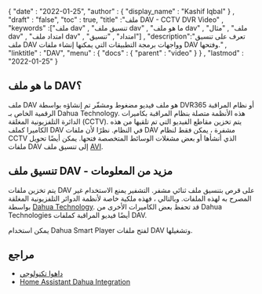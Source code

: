 {
  "date" : "2022-01-25",
  "author" : {
    "display_name" : "Kashif Iqbal"
} ,
  "draft" : "false",
  "toc" : true,
  "title" :"ملف DAV - CCTV DVR Video" ,
  "keywords" :["ملف dav" , "تنسيق ملف dav" , "ما هو ملف dav" , "ملف" , "مثال dav" , "امتداد ملف dav" , "امتداد" , "تنسيق"] ,
  "description":"تعرف على تنسيق ملف DAV وواجهات برمجة التطبيقات التي يمكنها إنشاء ملفات DAV وفتحها." ,
  "linktitle" : "DAV",
  "menu" : {
    "docs" : {
      "parent" : "video"
}
} ,
  "lastmod" : "2022-01-25"
}

## ما هو ملف DAV؟

ملف DAV هو ملف فيديو مضغوط ومشفّر تم إنشاؤه بواسطة DVR365 أو نظام المراقبة الرقمية الخاص بـ Dahua Technology. هذه الأنظمة متصلة بنظام المراقبة بكاميرات الدائرة التلفزيونية المغلقة (CCTV). يتم تخزين مقاطع الفيديو التي تم تلقيها من هذه الكاميرا كملف DAV في النظام. نظرًا لأن ملفات DAV مشفرة ، يمكن فقط لنظام CCTV الذي أنشأها أو بعض مشغلات الوسائط المتخصصة فتحها. يمكن أيضًا تحويل ملفات DAV إلى تنسيق ملف [AVI](/ar/video/avi/).

## تنسيق ملف DAV - مزيد من المعلومات

يتم تخزين ملفات DAV على قرص بتنسيق ملف ثنائي مشفر. التشفير يمنع الاستخدام غير المصرح به لهذه الملفات. وبالتالي ، فهذه ملكية خاصة لأنظمة الدوائر التلفزيونية المغلقة بواسطة [Dahua Technology](https://www.dahuasecurity.com/). قد تحفظ بعض الكاميرات الأخرى من Dahua Technologies أيضًا فيديو المراقبة كملفات DAV.

يمكن استخدام Dahua Smart Player لفتح ملفات DAV وتشغيلها.

## مراجع ##

* [داهوا تكنولوجي](https://www.dahuasecurity.com/)
* [Home Assistant Dahua Integration](https://github.com/rroller/dahua)


